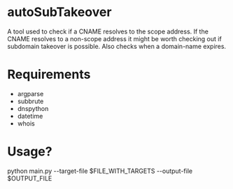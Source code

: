 # autoSubTakeover
A tool used to check if a CNAME resolves to the scope address. If the CNAME resolves to a non-scope address it might be worth checking out if subdomain takeover is possible. Also checks when a domain-name expires.

# Requirements
- argparse
- subbrute
- dnspython
- datetime
- whois


# Usage?

python main.py --target-file $FILE_WITH_TARGETS --output-file $OUTPUT_FILE

